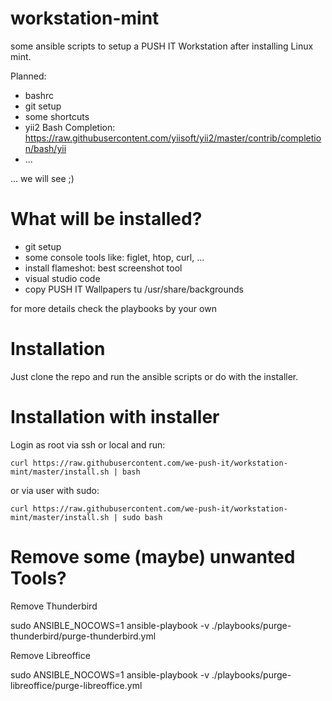 # workstation-mint

some ansible scripts to setup a PUSH IT Workstation after installing Linux mint.

Planned:

- bashrc
- git setup
- some shortcuts
- yii2 Bash Completion: https://raw.githubusercontent.com/yiisoft/yii2/master/contrib/completion/bash/yii
- ...

... we will see ;)

# What will be installed?

 - git setup
 - some console tools like: figlet, htop, curl, ...
 - install flameshot: best screenshot tool
 - visual studio code
 - copy PUSH IT Wallpapers tu /usr/share/backgrounds 

for more details check the playbooks by your own

# Installation

Just clone the repo and run the ansible scripts or do with the installer.

# Installation with installer

Login as root via ssh or local and run:

    curl https://raw.githubusercontent.com/we-push-it/workstation-mint/master/install.sh | bash

or via user with sudo:

    curl https://raw.githubusercontent.com/we-push-it/workstation-mint/master/install.sh | sudo bash

# Remove some (maybe) unwanted Tools?

Remove Thunderbird

sudo ANSIBLE_NOCOWS=1 ansible-playbook -v ./playbooks/purge-thunderbird/purge-thunderbird.yml

Remove Libreoffice

sudo ANSIBLE_NOCOWS=1 ansible-playbook -v ./playbooks/purge-libreoffice/purge-libreoffice.yml
